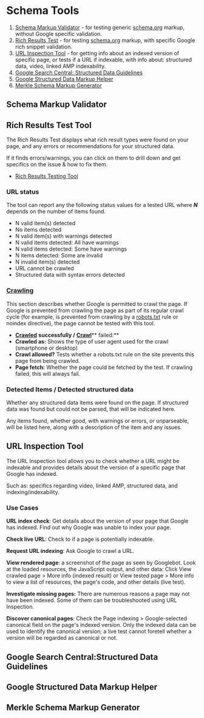 # Schema Tools

1. [Schema Markup Validator](https://validator.schema.org/) - for testing generic [schema.org](http://schema.org) markup, without Google specific validation.
2. [Rich Results Test](https://search.google.com/test/rich-results) - for testing [schema.org](http://schema.org) markup, with specific Google rich snippet validation.
3. [URL Inspection Tool](https://support.google.com/webmasters/answer/9012289?hl=en) - for getting info about an indexed version of specific page, or tests if a URL if indexable, with info about: structured data, video, linked AMP indexability.
4. [Google Search Central: Structured Data Guidelines](https://developers.google.com/search/docs/guides/sd-policies)
5. [Google Structured Data Markup Helper](https://www.google.com/webmasters/markup-helper/u/0/?)
6. [Merkle Schema Markup Generator](https://technicalseo.com/seo-tools/schema-markup-generator/)

## Schema Markup Validator

## Rich Results Test Tool

The Rich Results Test displays what rich result types were found on your page, and any errors or recommendations for your structured data.

If it finds errors/warnings, you can click on them to drill down and get specifics on the issue & how to fix them.

- [Rich Results Testing Tool](https://search.google.com/test/rich-results)

### URL status

The tool can report any the following status values for a tested URL where ***N*** depends on the number of items found.

- N valid item(s) detected
- No items detected
- N valid item(s) with warnings detected
- N valid items detected: All have warnings
- N valid items detected: Some have warnings
- N items detected: Some are invalid
- N invalid item(s) detected
- URL cannot be crawled
- Structured data with syntax errors detected

### [Crawling](https://support.google.com/webmasters/answer/7646114)

This section describes whether Google is permitted to crawl the page. If Google is prevented from crawling the page as part of its regular crawl cycle (for example, is prevented from crawling by a [robots.txt](https://support.google.com/webmasters/answer/12818275) rule or noindex directive), the page cannot be tested with this tool.

- [**Crawled**](https://support.google.com/webmasters/answer/7643010) **successfully /** [**Crawl**](https://support.google.com/webmasters/answer/7643418)** failed:**
- **Crawled as:** Shows the type of user agent used for the crawl (smartphone or desktop)
- **Crawl allowed?** Tests whether a robots.txt rule on the site prevents this page from being crawled.
- **Page fetch:** Whether the page could be fetched by the test. If crawling failed, this will always fail.

### Detected Items / Detected structured data

Whether any structured data items were found on the page. If structured data was found but could not be parsed, that will be indicated here.

Any items found, whether good, with warnings or errors, or unparseable, will be listed here, along with a description of the item and any issues.

## URL Inspection Tool

The URL Inspection tool allows you to check whether a URL might be indexable and provides details about the version of a specific page that Google has indexed.

Such as: specifics regarding video, linked AMP, structured data, and indexing/indexability.

### Use Cases

**URL index check**: Get details about the version of your page that Google has indexed. Find out why Google was unable to index your page.

**Check live URL**: Check to if a page is potentially indexable.

**Request URL indexing**: Ask Google to crawl a URL.

**View rendered page**: a screenshot of the page as seen by Googlebot. Look at the loaded resources, the JavaScript output, and other data: Click View crawled page > More info (indexed result) or View tested page > More info to view a list of resources, the page's code, and other details (live test).

**Investigate missing pages:** There are numerous reasons a page may not have been indexed. Some of them can be troubleshooted using URL Inspection.

**Discover canonical pages**: Check the Page indexing > Google-selected canonical field on the page's indexed version. Only the indexed data can be used to identify the canonical version; a live test cannot foretell whether a version will be regarded as canonical or not.

## Google Search Central:Structured Data Guidelines

## Google Structured Data Markup Helper

## Merkle Schema Markup Generator

